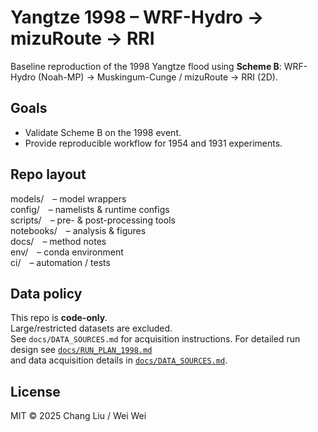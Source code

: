 # Yangtze 1998 – WRF-Hydro → mizuRoute → RRI

Baseline reproduction of the 1998 Yangtze flood using **Scheme B**:
WRF-Hydro (Noah-MP) → Muskingum-Cunge / mizuRoute → RRI (2D).

## Goals
- Validate Scheme B on the 1998 event.
- Provide reproducible workflow for 1954 and 1931 experiments.

## Repo layout
models/ – model wrappers  
config/ – namelists & runtime configs  
scripts/ – pre- & post-processing tools  
notebooks/ – analysis & figures  
docs/ – method notes  
env/ – conda environment  
ci/ – automation / tests  

## Data policy
This repo is **code-only**.  
Large/restricted datasets are excluded.  
See `docs/DATA_SOURCES.md` for acquisition instructions.
For detailed run design see [`docs/RUN_PLAN_1998.md`](docs/RUN_PLAN_1998.md)  
and data acquisition details in [`docs/DATA_SOURCES.md`](docs/DATA_SOURCES.md).

## License
MIT © 2025 Chang Liu / Wei Wei
